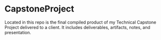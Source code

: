 # CapstoneProject
Located in this repo is the final compiled product of my Technical Capstone Project delivered to a client. 
It includes deliverables, artifacts, notes, and presentation.
